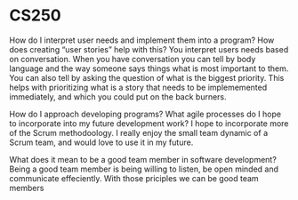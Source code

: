 # CS250

How do I interpret user needs and implement them into a program? How does creating “user stories” help with this?
You interpret users needs based on conversation. When you have conversation you can tell by body language and the way someone says things what is most important to them.
You can also tell by asking the question of what is the biggest priority. This helps with prioritizing what is a story that needs to be implememented immediately, and
which you could put on the back burners.

How do I approach developing programs? What agile processes do I hope to incorporate into my future development work?
I hope to incorporate more of the Scrum methodoology. I really enjoy the small team dynamic of a Scrum team, and would love to use it in my future.


What does it mean to be a good team member in software development?
Being a good team member is being willing to listen, be open minded and communicate effeciently. With those priciples we can be good team members
